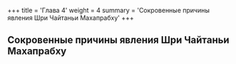 +++
title = 'Глава 4'
weight = 4
summary = 'Сокровенные причины явления Шри Чайтаньи Махапрабху'
+++
## Сокровенные причины явления Шри Чайтаньи Махапрабху